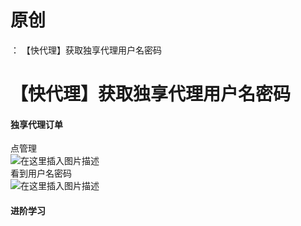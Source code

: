 # 原创
：  【快代理】获取独享代理用户名密码

# 【快代理】获取独享代理用户名密码

#### 独享代理订单

点管理<br/> <img alt="在这里插入图片描述" src="https://i-blog.csdnimg.cn/blog_migrate/65df6a23ee3868fa6cacb19823b577fe.png"/><br/> 看到用户名密码<br/> <img alt="在这里插入图片描述" src="https://i-blog.csdnimg.cn/blog_migrate/cbda3d495a2cd82491b3310962733adb.png"/>

#### 进阶学习
